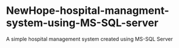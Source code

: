 # NewHope-hospital-managment-system-using-MS-SQL-server
A simple hospital management system created using MS-SQL Server
